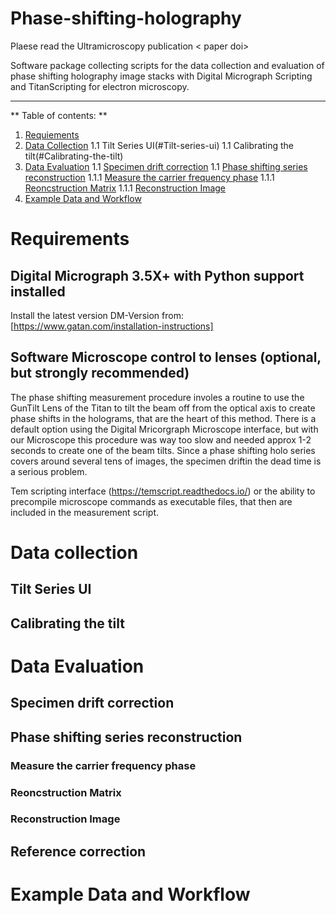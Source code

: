 # Phase-shifting-holography

Plaese read the Ultramicroscopy publication < paper doi>

Software package collecting scripts for the data collection and evaluation of phase shifting holography image stacks with Digital Micrograph Scripting and TitanScripting for electron microscopy.

--- 
** Table of contents: **

1. [Requiements](#requirements)
1. [Data Collection](#data-collection)
  1.1 Tilt Series UI(#Tilt-series-ui)
  1.1 Calibrating the tilt(#Calibrating-the-tilt)
1. [Data Evaluation](#data-Evaluation)
 1.1 [Specimen drift correction](#specimen-drift-correction)
 1.1 [Phase shifting series reconstruction](#phase-shifting-series-reconstruction)
  1.1.1 [Measure the carrier frequency phase](#measure-the-carrier-frequency-phase)
  1.1.1 [Reoncstruction Matrix](#reconstruction-matrix)
  1.1.1 [Reconstruction Image](#reconstruction-image)
1. [Example Data and Workflow](#Example-Data-and-Workflow)

# Requirements
  ## Digital Micrograph 3.5X+ with Python support installed
  
  Install the latest version DM-Version from: [https://www.gatan.com/installation-instructions]
  
  ## Software Microscope control to lenses (optional, but strongly recommended)
  The phase shifting measurement procedure involes a routine to use the GunTilt Lens of the Titan to tilt the beam off from the optical axis to create phase    shifts in the holograms, that are the heart of this method. There is a default option using the Digital Mricorgraph Microscope interface, but with our Microscope this procedure was way too slow and needed approx 1-2 seconds to create one of the beam tilts. Since a phase shifting holo series covers around several tens of images, the specimen driftin the dead time is a serious problem. 
  
  
  Tem scripting interface (https://temscript.readthedocs.io/) or the ability to precompile microscope commands as executable files, that then are included in the measurement script.
  

# Data collection
  ## Tilt Series UI
  ## Calibrating the tilt
# Data Evaluation

 ## Specimen drift correction

 ## Phase shifting series reconstruction
  ### Measure the carrier frequency phase
  ### Reoncstruction Matrix
  ### Reconstruction Image

  ## Reference correction
  
  
# Example Data and Workflow
